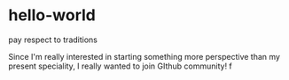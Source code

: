 # hello-world
pay respect to traditions

Since I'm really interested in starting something more perspective than my present speciality,
I really wanted to join GIthub community!
f